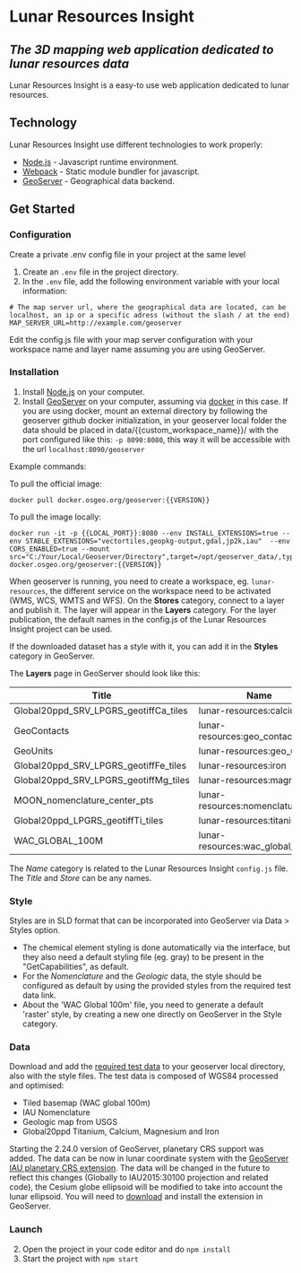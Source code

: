 # Lunar Resources Insight

## _The 3D mapping web application dedicated to lunar resources data_

Lunar Resources Insight is a easy-to use web application dedicated to lunar resources.

## Technology

Lunar Resources Insight use different technologies to work properly:

- [Node.js](https://nodejs.org/) - Javascript runtime environment.
- [Webpack](https://webpack.js.org/) - Static module bundler for javascript.
- [GeoServer](https://geoserver.org/) - Geographical data backend.

## Get Started


### Configuration

Create a private .env config file in your project at the same level

1. Create an `.env` file in the project directory.
2. In the `.env` file, add the following environment variable with your local information:
```
# The map server url, where the geographical data are located, can be localhost, an ip or a specific adress (without the slash / at the end)
MAP_SERVER_URL=http://example.com/geoserver
```

Edit the config.js file with your map server configuration with your workspace name and layer name assuming you are using GeoServer.

### Installation

1. Install [Node.js](https://nodejs.org/) on your computer.
2. Install [GeoServer](https://geoserver.org/) on your computer, assuming via [docker](https://github.com/geoserver/docker) in this case.
If you are using docker, mount an external directory by following the geoserver github docker initialization, in your geoserver local folder the data should be placed in data/{{custom_workspace_name}}/ with the port configured like this: ``-p 8090:8080``, this way it will be accessible with the url ``localhost:8090/geoserver``

Example commands:

To pull the official image:
```
docker pull docker.osgeo.org/geoserver:{{VERSION}}
```

To pull the image locally:
```
docker run -it -p {{LOCAL_PORT}}:8080 --env INSTALL_EXTENSIONS=true --env STABLE_EXTENSIONS="vectortiles,geopkg-output,gdal,jp2k,iau"  --env CORS_ENABLED=true --mount src="C:/Your/Local/Geoserver/Directory",target=/opt/geoserver_data/,type=bind docker.osgeo.org/geoserver:{{VERSION}}
```

When geoserver is running, you need to create a workspace, eg. ``lunar-resources``, the different service on the workspace need to be activated (WMS, WCS, WMTS and WFS). On the **Stores** category, connect to a layer and publish it. The layer will appear in the **Layers** category. For the layer publication, the default names in the config.js of the Lunar Resources Insight project can be used.

If the downloaded dataset has a style with it, you can add it in the **Styles** category in GeoServer.

The **Layers** page in GeoServer should look like this:

| Title                                 | Name                            | Store                       |
|---------------------------------------|---------------------------------|-----------------------------|
| Global20ppd_SRV_LPGRS_geotiffCa_tiles | lunar-resources:calcium         | Calcium                     |
| GeoContacts                           | lunar-resources:geo_contacts    | unified_geologic_v2         |
| GeoUnits                              | lunar-resources:geo_units       | unified_geologic_v2         |
| Global20ppd_SRV_LPGRS_geotiffFe_tiles | lunar-resources:iron            | Iron                        |
| Global20ppd_SRV_LPGRS_geotiffMg_tiles | lunar-resources:magnesium       | Magnesium                   |
| MOON_nomenclature_center_pts          | lunar-resources:nomenclature    | IAU Nomenclature            |
| Global20ppd_LPGRS_geotiffTi_tiles     | lunar-resources:titanium        | Titanium                    |
| WAC_GLOBAL_100M                       | lunar-resources:wac_global_100m | wac_global_morphologic_100m |

The *Name* category is related to the Lunar Resources Insight ``config.js`` file. The *Title* and *Store* can be any names.

### Style

Styles are in SLD format that can be incorporated into GeoServer via Data > Styles option.

- The chemical element styling is done automatically via the interface, but they also need a default styling file (eg. gray) to be present in the "GetCapabilities", as default.
- For the *Nomenclature* and the *Geologic* data, the style should be configured as default by using the provided styles from the required test data link.
- About the 'WAC Global 100m' file, you need to generate a default 'raster' style, by creating a new one directly on GeoServer in the Style category.

### Data

Download and add the [required test data](https://offworldhorizon-my.sharepoint.com/:f:/p/thibaut/EvZYOlu_bHpBt1b8KZHISR4BJv49LEsWeNWsEcjfqvry1w?e=87b22J) to your geoserver local directory, also with the style files. The test data is composed of WGS84 processed and optimised:
- Tiled basemap (WAC global 100m)
- IAU Nomenclature
- Geologic map from USGS
- Global20ppd Titanium, Calcium, Magnesium and Iron

Starting the 2.24.0 version of GeoServer, planetary CRS support was added. The data can be now in lunar coordinate system with the [GeoServer IAU planetary CRS extension](https://docs.geoserver.org/stable/en/user/extensions/iau/index.html). The data will be changed in the future to reflect this changes (Globally to IAU2015:30100 projection and related code), the Cesium globe ellipsoid will be modified to take into account the lunar ellipsoid. You will need to [download](https://sourceforge.net/projects/geoserver/files/GeoServer/) and install the extension in GeoServer.

### Launch

2. Open the project in your code editor and do `npm install`
3. Start the project with `npm start`
